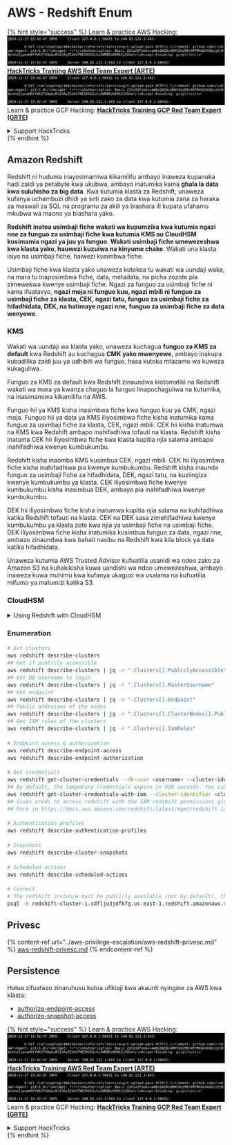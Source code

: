 # AWS - Redshift Enum

{% hint style="success" %}
Learn & practice AWS Hacking:<img src="../../../.gitbook/assets/image (1).png" alt="" data-size="line">[**HackTricks Training AWS Red Team Expert (ARTE)**](https://training.hacktricks.xyz/courses/arte)<img src="../../../.gitbook/assets/image (1).png" alt="" data-size="line">\
Learn & practice GCP Hacking: <img src="../../../.gitbook/assets/image (2).png" alt="" data-size="line">[**HackTricks Training GCP Red Team Expert (GRTE)**<img src="../../../.gitbook/assets/image (2).png" alt="" data-size="line">](https://training.hacktricks.xyz/courses/grte)

<details>

<summary>Support HackTricks</summary>

* Check the [**subscription plans**](https://github.com/sponsors/carlospolop)!
* **Join the** 💬 [**Discord group**](https://discord.gg/hRep4RUj7f) or the [**telegram group**](https://t.me/peass) or **follow** us on **Twitter** 🐦 [**@hacktricks\_live**](https://twitter.com/hacktricks\_live)**.**
* **Share hacking tricks by submitting PRs to the** [**HackTricks**](https://github.com/carlospolop/hacktricks) and [**HackTricks Cloud**](https://github.com/carlospolop/hacktricks-cloud) github repos.

</details>
{% endhint %}

## Amazon Redshift

Redshift ni huduma inayosimamiwa kikamilifu ambayo inaweza kupanuka hadi zaidi ya petabyte kwa ukubwa, ambayo inatumika kama **ghala la data kwa suluhisho za big data**. Kwa kutumia klasta za Redshift, unaweza kufanya uchambuzi dhidi ya seti zako za data kwa kutumia zana za haraka za maswali za SQL na programu za akili ya biashara ili kupata ufahamu mkubwa wa maono ya biashara yako.

**Redshift inatoa usimbaji fiche wakati wa kupumzika kwa kutumia ngazi nne za funguo za usimbaji fiche kwa kutumia KMS au CloudHSM kusimamia ngazi ya juu ya funguo**. **Wakati usimbaji fiche umewezeshwa kwa klasta yako, hauwezi kuzuiwa na kinyume chake**. Wakati una klasta isiyo na usimbaji fiche, haiwezi kusimbwa fiche.

Usimbaji fiche kwa klasta yako unaweza kutokea tu wakati wa uundaji wake, na mara tu inaposimbwa fiche, data, metadata, na picha zozote pia zimewekwa kwenye usimbaji fiche. Ngazi za funguo za usimbaji fiche ni kama ifuatavyo, **ngazi moja ni funguo kuu, ngazi mbili ni funguo za usimbaji fiche za klasta, CEK, ngazi tatu, funguo za usimbaji fiche za hifadhidata, DEK, na hatimaye ngazi nne, funguo za usimbaji fiche za data wenyewe**.

### KMS

Wakati wa uundaji wa klasta yako, unaweza kuchagua **funguo za KMS za default** kwa Redshift au kuchagua **CMK yako mwenyewe**, ambayo inakupa kubadilika zaidi juu ya udhibiti wa funguo, hasa kutoka mtazamo wa kuweza kukaguliwa.

Funguo za KMS za default kwa Redshift zinaundwa kiotomatiki na Redshift wakati wa mara ya kwanza chaguo la funguo linapochaguliwa na kutumika, na inasimamiwa kikamilifu na AWS.

Funguo hii ya KMS kisha inasimbwa fiche kwa funguo kuu ya CMK, ngazi moja. Funguo hii ya data ya KMS iliyosimbwa fiche kisha inatumika kama funguo za usimbaji fiche za klasta, CEK, ngazi mbili. CEK hii kisha inatumwa na KMS kwa Redshift ambapo inahifadhiwa tofauti na klasta. Redshift kisha inatuma CEK hii iliyosimbwa fiche kwa klasta kupitia njia salama ambapo inahifadhiwa kwenye kumbukumbu.

Redshift kisha inaomba KMS kusimbua CEK, ngazi mbili. CEK hii iliyosimbwa fiche kisha inahifadhiwa pia kwenye kumbukumbu. Redshift kisha inaunda funguo za usimbaji fiche za hifadhidata, DEK, ngazi tatu, na kuziingiza kwenye kumbukumbu ya klasta. CEK iliyosimbwa fiche kwenye kumbukumbu kisha inasimbua DEK, ambayo pia inahifadhiwa kwenye kumbukumbu.

DEK hii iliyosimbwa fiche kisha inatumwa kupitia njia salama na kuhifadhiwa katika Redshift tofauti na klasta. CEK na DEK sasa zimehifadhiwa kwenye kumbukumbu ya klasta zote kwa njia ya usimbaji fiche na usimbaji fiche. DEK iliyosimbwa fiche kisha inatumika kusimbua funguo za data, ngazi nne, ambazo zinaundwa kwa bahati nasibu na Redshift kwa kila block ya data katika hifadhidata.

Unaweza kutumia AWS Trusted Advisor kufuatilia usanidi wa ndoo zako za Amazon S3 na kuhakikisha kuwa uandishi wa ndoo umewezeshwa, ambayo inaweza kuwa muhimu kwa kufanya ukaguzi wa usalama na kufuatilia mifumo ya matumizi katika S3.

### CloudHSM

<details>

<summary>Using Redshift with CloudHSM</summary>

Wakati unafanya kazi na CloudHSM ili kutekeleza usimbaji fiche wako, kwanza lazima uanzishe muunganisho wa kuaminika kati ya mteja wako wa HSM na Redshift huku ukitumia vyeti vya mteja na seva.

Muunganisho huu unahitajika kutoa mawasiliano salama, kuruhusu funguo za usimbaji fiche kutumwa kati ya mteja wako wa HSM na klasta zako za Redshift. Kwa kutumia jozi ya funguo za kibinafsi na za umma zilizoundwa kwa bahati nasibu, Redshift inaunda cheti cha mteja wa umma, ambacho kinasimbwa fiche na kuhifadhiwa na Redshift. Hii lazima ipakuliwe na kuandikishwa kwa mteja wako wa HSM, na kupewa sehemu sahihi ya HSM.

Lazima kisha uweke Redshift na maelezo yafuatayo ya mteja wako wa HSM: anwani ya IP ya HSM, jina la sehemu ya HSM, nenosiri la sehemu ya HSM, na cheti cha seva ya umma ya HSM, ambacho kinasimbwa fiche na CloudHSM kwa kutumia funguo kuu za ndani. Mara tu habari hii itakapopewa, Redshift itathibitisha na kuthibitisha kwamba inaweza kuungana na kufikia sehemu ya maendeleo.

Ikiwa sera zako za usalama za ndani au udhibiti wa utawala zinataka kwamba lazima ufanye mzunguko wa funguo, basi hii inawezekana na Redshift ikikuruhusu kubadilisha funguo za usimbaji fiche kwa klasta zilizosimbwa fiche, hata hivyo, unahitaji kuwa makini kwamba wakati wa mchakato wa mzunguko wa funguo, itafanya klasta kuwa haipatikani kwa kipindi kifupi sana, na hivyo ni bora kubadilisha funguo tu unapohitaji, au ikiwa unahisi zinaweza kuwa zimeathiriwa.

Wakati wa mzunguko, Redshift itabadilisha CEK kwa klasta yako na kwa nakala zozote za klasta hiyo. Itabadilisha DEK kwa klasta lakini haiwezekani kubadilisha DEK kwa picha zilizohifadhiwa katika S3 ambazo zimekuwa zimesimbwa fiche kwa kutumia DEK. Itaiweka klasta katika hali ya 'kubadilisha funguo' hadi mchakato ukamilike wakati hali itarudi kuwa 'inapatikana'.

</details>

### Enumeration
```bash
# Get clusters
aws redshift describe-clusters
## Get if publicly accessible
aws redshift describe-clusters | jq -r ".Clusters[].PubliclyAccessible"
## Get DB username to login
aws redshift describe-clusters | jq -r ".Clusters[].MasterUsername"
## Get endpoint
aws redshift describe-clusters | jq -r ".Clusters[].Endpoint"
## Public addresses of the nodes
aws redshift describe-clusters | jq -r ".Clusters[].ClusterNodes[].PublicIPAddress"
## Get IAM roles of the clusters
aws redshift describe-clusters | jq -r ".Clusters[].IamRoles"

# Endpoint access & authorization
aws redshift describe-endpoint-access
aws redshift describe-endpoint-authorization

# Get credentials
aws redshift get-cluster-credentials --db-user <username> --cluster-identifier <cluster-id>
## By default, the temporary credentials expire in 900 seconds. You can optionally specify a duration between 900 seconds (15 minutes) and 3600 seconds (60 minutes).
aws redshift get-cluster-credentials-with-iam --cluster-identifier <cluster-id>
## Gives creds to access redshift with the IAM redshift permissions given to the current AWS account
## More in https://docs.aws.amazon.com/redshift/latest/mgmt/redshift-iam-access-control-identity-based.html

# Authentication profiles
aws redshift describe-authentication-profiles

# Snapshots
aws redshift describe-cluster-snapshots

# Scheduled actions
aws redshift describe-scheduled-actions

# Connect
# The redshift instance must be publicly available (not by default), the sg need to allow inbounds connections to the port and you need creds
psql -h redshift-cluster-1.sdflju3jdfkfg.us-east-1.redshift.amazonaws.com -U admin -d dev -p 5439
```
## Privesc

{% content-ref url="../aws-privilege-escalation/aws-redshift-privesc.md" %}
[aws-redshift-privesc.md](../aws-privilege-escalation/aws-redshift-privesc.md)
{% endcontent-ref %}

## Persistence

Hatua zifuatazo zinaruhusu kutoa ufikiaji kwa akaunti nyingine za AWS kwa klasta:

* [authorize-endpoint-access](https://docs.aws.amazon.com/cli/latest/reference/redshift/authorize-endpoint-access.html)
* [authorize-snapshot-access](https://docs.aws.amazon.com/cli/latest/reference/redshift/authorize-snapshot-access.html)

{% hint style="success" %}
Learn & practice AWS Hacking:<img src="../../../.gitbook/assets/image (1).png" alt="" data-size="line">[**HackTricks Training AWS Red Team Expert (ARTE)**](https://training.hacktricks.xyz/courses/arte)<img src="../../../.gitbook/assets/image (1).png" alt="" data-size="line">\
Learn & practice GCP Hacking: <img src="../../../.gitbook/assets/image (2).png" alt="" data-size="line">[**HackTricks Training GCP Red Team Expert (GRTE)**<img src="../../../.gitbook/assets/image (2).png" alt="" data-size="line">](https://training.hacktricks.xyz/courses/grte)

<details>

<summary>Support HackTricks</summary>

* Check the [**subscription plans**](https://github.com/sponsors/carlospolop)!
* **Join the** 💬 [**Discord group**](https://discord.gg/hRep4RUj7f) or the [**telegram group**](https://t.me/peass) or **follow** us on **Twitter** 🐦 [**@hacktricks\_live**](https://twitter.com/hacktricks\_live)**.**
* **Share hacking tricks by submitting PRs to the** [**HackTricks**](https://github.com/carlospolop/hacktricks) and [**HackTricks Cloud**](https://github.com/carlospolop/hacktricks-cloud) github repos.

</details>
{% endhint %}
